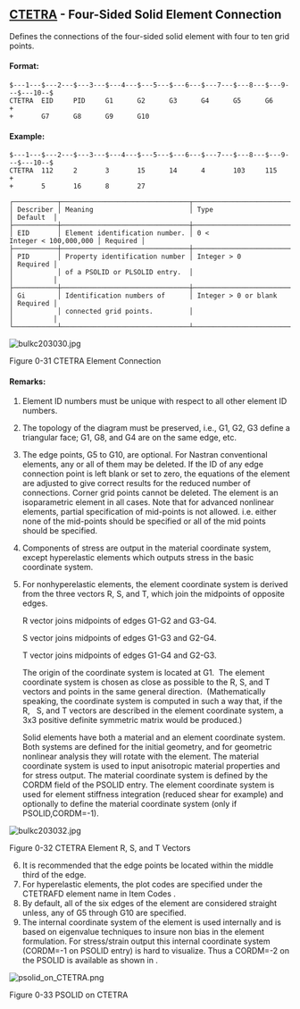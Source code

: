 ## [CTETRA](https://help.hexagonmi.com/bundle/MSC_Nastran_2022.4/page/Nastran_Combined_Book/qrg/bulkc2/TOC.CTETRA.xhtml) - Four-Sided Solid Element Connection

Defines the connections of the four-sided solid element with four to ten grid points.

#### Format:

```nastran
$---1---$---2---$---3---$---4---$---5---$---6---$---7---$---8---$---9---$---10--$
CTETRA  EID     PID     G1      G2      G3      G4      G5      G6      +       
+       G7      G8      G9      G10                                             
```

#### Example:

```nastran
$---1---$---2---$---3---$---4---$---5---$---6---$---7---$---8---$---9---$---10--$
CTETRA  112     2       3       15      14      4       103     115     +       
+       5       16      8       27                                              
```

```text
┌───────────┬────────────────────────────────┬───────────────────────────┬──────────┐
│ Describer │ Meaning                        │ Type                      │ Default  │
├───────────┼────────────────────────────────┼───────────────────────────┼──────────┤
│ EID       │ Element identification number. │ 0 < Integer < 100,000,000 │ Required │
├───────────┼────────────────────────────────┼───────────────────────────┼──────────┤
│ PID       │ Property identification number │ Integer > 0               │ Required │
│           │ of a PSOLID or PLSOLID entry.  │                           │          │
├───────────┼────────────────────────────────┼───────────────────────────┼──────────┤
│ Gi        │ Identification numbers of      │ Integer > 0 or blank      │ Required │
│           │ connected grid points.         │                           │          │
└───────────┴────────────────────────────────┴───────────────────────────┴──────────┘
```

![bulkc203030.jpg](https://help-be.hexagonmi.com/bundle/MSC_Nastran_2022.4/page/Nastran_Combined_Book/qrg/bulkc2/../../../assets/bulkc203030.jpg?_LANG=enus)

Figure 0-31   CTETRA Element Connection

#### Remarks:

1. Element ID numbers must be unique with respect to all other element ID numbers.
2. The topology of the diagram must be preserved, i.e., G1, G2, G3 define a triangular face; G1, G8, and G4 are on the same edge, etc.
3. The edge points, G5 to G10, are optional. For Nastran conventional elements, any or all of them may be deleted. If the ID of any edge connection point is left blank or set to zero, the equations of the element are adjusted to give correct results for the reduced number of connections. Corner grid points cannot be deleted. The element is an isoparametric element in all cases.
Note that for advanced nonlinear elements, partial specification of mid-points is not allowed. i.e. either none of the mid-points should be specified or all of the mid points should be specified.
4. Components of stress are output in the material coordinate system, except hyperelastic elements which outputs stress in the basic coordinate system.
5. For nonhyperelastic elements, the element coordinate system is derived from the three vectors R, S, and T, which join the midpoints of opposite edges.

     R vector joins midpoints of edges G1-G2 and G3-G4.

     S vector joins midpoints of edges G1-G3 and G2-G4.

     T vector joins midpoints of edges G1-G4 and G2-G3.

     The origin of the coordinate system is located at G1.  The element coordinate system is chosen as close as possible to the R, S, and T vectors and points in the same general direction.  (Mathematically speaking, the coordinate system is computed in such a way that, if the R,   S, and T vectors are described in the element coordinate system, a 3x3 positive definite symmetric matrix would be produced.)

     Solid elements have both a material and an element coordinate system. Both systems are defined for the initial geometry, and for geometric nonlinear analysis they will rotate with the element. The material coordinate system is used to input anisotropic material properties and for stress output. The material coordinate system is defined by the CORDM field of the PSOLID entry. The element coordinate system is used for element stiffness integration (reduced shear for example) and optionally to define the material coordinate system (only if PSOLID,CORDM=-1).

![bulkc203032.jpg](https://help-be.hexagonmi.com/bundle/MSC_Nastran_2022.4/page/Nastran_Combined_Book/qrg/bulkc2/../../../assets/bulkc203032.jpg?_LANG=enus)

Figure 0-32 CTETRA Element R, S, and T Vectors

6. It is recommended that the edge points be located within the middle third of the edge.
7. For hyperelastic elements, the plot codes are specified under the CTETRAFD element name in  Item Codes .
8. By default, all of the six edges of the element are considered straight unless, any of G5 through G10 are specified.
9. The internal coordinate system of the element is used internally and is based on eigenvalue techniques to insure non bias in the element formulation. For stress/strain output this internal coordinate system (CORDM=-1 on PSOLID entry) is hard to visualize. Thus a CORDM=-2 on the PSOLID is available as shown in  .

![psolid_on_CTETRA.png](https://help-be.hexagonmi.com/bundle/MSC_Nastran_2022.4/page/Nastran_Combined_Book/qrg/bulkc2/../../../assets/psolid_on_CTETRA.png?_LANG=enus)

Figure 0-33   PSOLID on CTETRA


